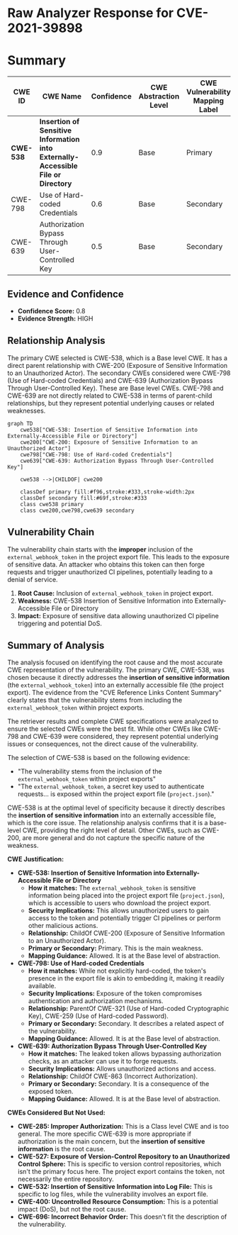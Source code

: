 # Raw Analyzer Response for CVE-2021-39898

# Summary
| CWE ID | CWE Name | Confidence | CWE Abstraction Level | CWE Vulnerability Mapping Label | CWE-Vulnerability Mapping Notes |
|---|---|---|---|---|---|
| **CWE-538** | **Insertion of Sensitive Information into Externally-Accessible File or Directory** | 0.9 | Base | Primary | Allowed |
| CWE-798 | Use of Hard-coded Credentials | 0.6 | Base | Secondary | Allowed |
| CWE-639 | Authorization Bypass Through User-Controlled Key | 0.5 | Base | Secondary | Allowed |

## Evidence and Confidence

*   **Confidence Score:** 0.8
*   **Evidence Strength:** HIGH

## Relationship Analysis
The primary CWE selected is CWE-538, which is a Base level CWE. It has a direct parent relationship with CWE-200 (Exposure of Sensitive Information to an Unauthorized Actor). The secondary CWEs considered were CWE-798 (Use of Hard-coded Credentials) and CWE-639 (Authorization Bypass Through User-Controlled Key). These are Base level CWEs. CWE-798 and CWE-639 are not directly related to CWE-538 in terms of parent-child relationships, but they represent potential underlying causes or related weaknesses.

```mermaid
graph TD
    cwe538["CWE-538: Insertion of Sensitive Information into Externally-Accessible File or Directory"]
    cwe200["CWE-200: Exposure of Sensitive Information to an Unauthorized Actor"]
    cwe798["CWE-798: Use of Hard-coded Credentials"]
    cwe639["CWE-639: Authorization Bypass Through User-Controlled Key"]

    cwe538 -->|CHILDOF| cwe200

    classDef primary fill:#f96,stroke:#333,stroke-width:2px
    classDef secondary fill:#69f,stroke:#333
    class cwe538 primary
    class cwe200,cwe798,cwe639 secondary
```

## Vulnerability Chain
The vulnerability chain starts with the **improper** inclusion of the `external_webhook_token` in the project export file. This leads to the exposure of sensitive data. An attacker who obtains this token can then forge requests and trigger unauthorized CI pipelines, potentially leading to a denial of service.
1.  **Root Cause:** Inclusion of `external_webhook_token` in project export.
2.  **Weakness:** CWE-538 Insertion of Sensitive Information into Externally-Accessible File or Directory
3.  **Impact:** Exposure of sensitive data allowing unauthorized CI pipeline triggering and potential DoS.

## Summary of Analysis
The analysis focused on identifying the root cause and the most accurate CWE representation of the vulnerability. The primary CWE, CWE-538, was chosen because it directly addresses the **insertion of sensitive information** (the `external_webhook_token`) into an externally accessible file (the project export). The evidence from the "CVE Reference Links Content Summary" clearly states that the vulnerability stems from including the `external_webhook_token` within project exports.

The retriever results and complete CWE specifications were analyzed to ensure the selected CWEs were the best fit. While other CWEs like CWE-798 and CWE-639 were considered, they represent potential underlying issues or consequences, not the direct cause of the vulnerability.

The selection of CWE-538 is based on the following evidence:

*   "The vulnerability stems from the inclusion of the `external_webhook_token` within project exports"
*   "The `external_webhook_token`, a secret key used to authenticate requests... is exposed within the project export file (`project.json`)."

CWE-538 is at the optimal level of specificity because it directly describes the **insertion of sensitive information** into an externally accessible file, which is the core issue. The relationship analysis confirms that it is a base-level CWE, providing the right level of detail. Other CWEs, such as CWE-200, are more general and do not capture the specific nature of the weakness.

**CWE Justification:**

*   **CWE-538: Insertion of Sensitive Information into Externally-Accessible File or Directory**
    *   **How it matches:** The `external_webhook_token` is sensitive information being placed into the project export file (`project.json`), which is accessible to users who download the project export.
    *   **Security Implications:** This allows unauthorized users to gain access to the token and potentially trigger CI pipelines or perform other malicious actions.
    *   **Relationship:** ChildOf CWE-200 (Exposure of Sensitive Information to an Unauthorized Actor).
    *   **Primary or Secondary:** Primary. This is the main weakness.
    *   **Mapping Guidance:** Allowed. It is at the Base level of abstraction.
*   **CWE-798: Use of Hard-coded Credentials**
    *   **How it matches:** While not explicitly hard-coded, the token's presence in the export file is akin to embedding it, making it readily available.
    *   **Security Implications:** Exposure of the token compromises authentication and authorization mechanisms.
    *   **Relationship:** ParentOf CWE-321 (Use of Hard-coded Cryptographic Key), CWE-259 (Use of Hard-coded Password).
    *   **Primary or Secondary:** Secondary. It describes a related aspect of the vulnerability.
    *   **Mapping Guidance:** Allowed. It is at the Base level of abstraction.
*   **CWE-639: Authorization Bypass Through User-Controlled Key**
    *   **How it matches:** The leaked token allows bypassing authorization checks, as an attacker can use it to forge requests.
    *   **Security Implications:** Allows unauthorized actions and access.
    *   **Relationship:** ChildOf CWE-863 (Incorrect Authorization).
    *   **Primary or Secondary:** Secondary. It is a consequence of the exposed token.
    *   **Mapping Guidance:** Allowed. It is at the Base level of abstraction.

**CWEs Considered But Not Used:**

*   **CWE-285: Improper Authorization:** This is a Class level CWE and is too general. The more specific CWE-639 is more appropriate if authorization is the main concern, but the **insertion of sensitive information** is the root cause.
*   **CWE-527: Exposure of Version-Control Repository to an Unauthorized Control Sphere:** This is specific to version control repositories, which isn't the primary focus here. The project export contains the token, not necessarily the entire repository.
*   **CWE-532: Insertion of Sensitive Information into Log File:** This is specific to log files, while the vulnerability involves an export file.
*   **CWE-400: Uncontrolled Resource Consumption:** This is a potential impact (DoS), but not the root cause.
*   **CWE-696: Incorrect Behavior Order:** This doesn't fit the description of the vulnerability.